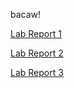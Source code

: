 bacaw! 

[Lab Report 1](/lab-report-1-week-0.html)

[Lab Report 2](/lab-report-2-week-1.html)

[Lab Report 3](/lab-report-2-week-3.html)